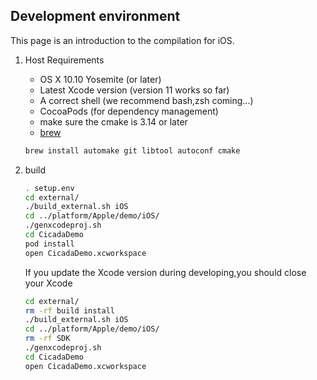 ## Development environment
This page is an introduction to the compilation for iOS.
1. Host Requirements
    - OS X 10.10 Yosemite (or later)
    - Latest Xcode version (version 11 works so far)
    - A correct shell (we recommend bash,zsh coming...)
    - CocoaPods (for dependency management)
    - make sure the cmake is 3.14 or later
    - [brew](https://brew.sh/)
    ```bash
    brew install automake git libtool autoconf cmake
    ```
2. build

    ```bash
    . setup.env
    cd external/
    ./build_external.sh iOS
    cd ../platform/Apple/demo/iOS/
    ./genxcodeproj.sh
    cd CicadaDemo
    pod install
    open CicadaDemo.xcworkspace
    ```  

   If you update the Xcode version during developing,you should close your Xcode
   ```bash
   cd external/
   rm -rf build install
   ./build_external.sh iOS
   cd ../platform/Apple/demo/iOS/
   rm -rf SDK
   ./genxcodeproj.sh
   cd CicadaDemo
   open CicadaDemo.xcworkspace
   ```
